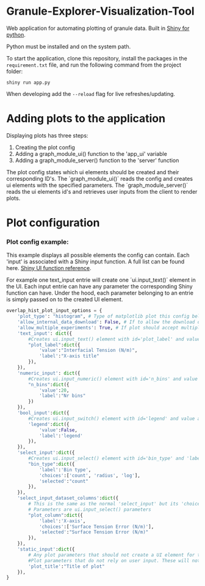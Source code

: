
# Granule-Explorer-Visualization-Tool

Web application for automating plotting of granule data.  Built in [Shiny for python](https://shiny.posit.co/py/).

Python must be installed and on the system path.

To start the application, clone this repository, install the packages in the `requirement.txt` file, and run the following command from the project folder:

    shiny run app.py 

When developing add the `--reload` flag for live refreshes/updating.


# Adding plots to the application
Displaying plots has three steps:

1. Creating the plot config
2. Adding a graph_module_ui() function to the 'app_ui' variable
2. Adding a graph_module_server() function to the 'server' function

The plot config states which ui elements should be created and their corresponding ID's. The ´graph_module_ui()´ reads the config and creates ui elements with the specified parameters. The ´graph_module_server()´ reads the ui elements id's and retrieves user inputs from the client to render plots. 

# Plot configuration


### Plot config example:
This example displays all possible elements the config can contain. Each 'input' is associated with a Shiny input function. A full list can be found here. [Shiny UI function reference](https://shiny.posit.co/py/api/ui.input_select.html).

For example one text_input entrie will create one ´ui.input_text()´ element in the UI. Each input entrie can have any parameter the corresponding Shiny function can have. Under the hood, each parameter belonging to an entrie is simply passed on to the created UI element.
```py
overlap_hist_plot_input_options = {
    'plot_type': "histogram", # Type of matplotlib plot this config belongs to. Used to differentiate between plots when downloading internal plot data.
    'allow_internal_data_download': False, # If to allow the download of the internal data in a plot. Warning! This logic has to be implemented for each new plot.
    'allow_multiple_experiments': True, # If plot should accept multiple different experiments. Useful for comparison plots, overlaping histograms etc.
    'text_input': dict({
        #Creates ui.input_text() element with id='plot_label' and value and label as parameters
        "plot_label":dict({
            'value':"Interfacial Tension (N/m)", 
            'label':"X-axis title"
        }),
    }),
    'numeric_input': dict({
        #Creates ui.input_numeric() element with id='n_bins' and value and label as parameters
        "n_bins":dict({
            'value':20, 
            'label':"Nr bins"
        })
    }),
    'bool_input':dict({
        #Creates ui.input_switch() element with id='legend' and value and label as parameters
        'legend':dict({
            'value':False, 
            'label':'legend'
        }),
    }),
    'select_input':dict({
        #Creates ui.input_select() element with id='bin_type' and 'label', 'choices' and 'selected' as parameters
        "bin_type":dict({
            'label':'Bin type', 
            'choices':['count', 'radius', 'log'], 
            'selected':"count"
        }),
    }),
    'select_input_dataset_columns':dict({
        # This is the same as the normal 'select_input' but its 'choices' list will be updated with the column names of the uploaded aggregate data file. 
        # Parameters are ui.input_select() parameters
        "plot_column":dict({
            'label':'X-axis', 
            'choices':['Surface Tension Error (N/m)'], 
            'selected':"Surface Tension Error (N/m)"
        }),
    }),
    'static_input':dict({
        # Any plot parameters that should not create a UI element for the user to interact with, but still has to be specified to the plot function.
        #Plot parameters that do not rely on user input. These will not create ui compenents and are only used server side.
        'plot_title':"Title of plot"
    }),
}
```
